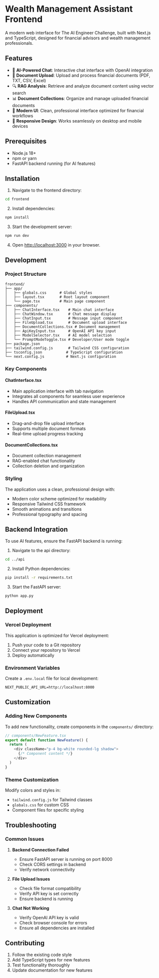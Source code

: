 # Wealth Management Assistant Frontend

A modern web interface for The AI Engineer Challenge, built with Next.js and TypeScript, designed for financial advisors and wealth management professionals.

## Features

- 💬 **AI-Powered Chat**: Interactive chat interface with OpenAI integration
- 📄 **Document Upload**: Upload and process financial documents (PDF, TXT, CSV, Excel)
- 🔍 **RAG Analysis**: Retrieve and analyze document content using vector search
- 📊 **Document Collections**: Organize and manage uploaded financial documents
- 🎨 **Modern UI**: Clean, professional interface optimized for financial workflows
- 📱 **Responsive Design**: Works seamlessly on desktop and mobile devices

## Prerequisites

- Node.js 18+ 
- npm or yarn
- FastAPI backend running (for AI features)

## Installation

1. Navigate to the frontend directory:
```bash
cd frontend
```

2. Install dependencies:
```bash
npm install
```

3. Start the development server:
```bash
npm run dev
```

4. Open [http://localhost:3000](http://localhost:3000) in your browser.

## Development

### Project Structure

```
frontend/
├── app/
│   ├── globals.css      # Global styles
│   ├── layout.tsx       # Root layout component
│   └── page.tsx         # Main page component
├── components/
│   ├── ChatInterface.tsx    # Main chat interface
│   ├── ChatWindow.tsx       # Chat message display
│   ├── ChatInput.tsx        # Message input component
│   ├── FileUpload.tsx       # Document upload interface
│   ├── DocumentCollections.tsx # Document management
│   ├── ApiKeyInput.tsx      # OpenAI API key input
│   ├── ModelSelector.tsx    # AI model selection
│   └── PromptModeToggle.tsx # Developer/User mode toggle
├── package.json
├── tailwind.config.js       # Tailwind CSS configuration
├── tsconfig.json           # TypeScript configuration
└── next.config.js          # Next.js configuration
```

### Key Components

#### ChatInterface.tsx
- Main application interface with tab navigation
- Integrates all components for seamless user experience
- Handles API communication and state management

#### FileUpload.tsx
- Drag-and-drop file upload interface
- Supports multiple document formats
- Real-time upload progress tracking

#### DocumentCollections.tsx
- Document collection management
- RAG-enabled chat functionality
- Collection deletion and organization

### Styling

The application uses a clean, professional design with:
- Modern color scheme optimized for readability
- Responsive Tailwind CSS framework
- Smooth animations and transitions
- Professional typography and spacing

## Backend Integration

To use AI features, ensure the FastAPI backend is running:

1. Navigate to the api directory:
```bash
cd ../api
```

2. Install Python dependencies:
```bash
pip install -r requirements.txt
```

3. Start the FastAPI server:
```bash
python app.py
```

## Deployment

### Vercel Deployment

This application is optimized for Vercel deployment:

1. Push your code to a Git repository
2. Connect your repository to Vercel
3. Deploy automatically

### Environment Variables

Create a `.env.local` file for local development:

```env
NEXT_PUBLIC_API_URL=http://localhost:8000
```

## Customization

### Adding New Components

To add new functionality, create components in the `components/` directory:

```typescript
// components/NewFeature.tsx
export default function NewFeature() {
  return (
    <div className="p-4 bg-white rounded-lg shadow">
      {/* Component content */}
    </div>
  )
}
```

### Theme Customization

Modify colors and styles in:
- `tailwind.config.js` for Tailwind classes
- `globals.css` for custom CSS
- Component files for specific styling

## Troubleshooting

### Common Issues

1. **Backend Connection Failed**
   - Ensure FastAPI server is running on port 8000
   - Check CORS settings in backend
   - Verify network connectivity

2. **File Upload Issues**
   - Check file format compatibility
   - Verify API key is set correctly
   - Ensure backend is running

3. **Chat Not Working**
   - Verify OpenAI API key is valid
   - Check browser console for errors
   - Ensure all dependencies are installed

## Contributing

1. Follow the existing code style
2. Add TypeScript types for new features
3. Test functionality thoroughly
4. Update documentation for new features
